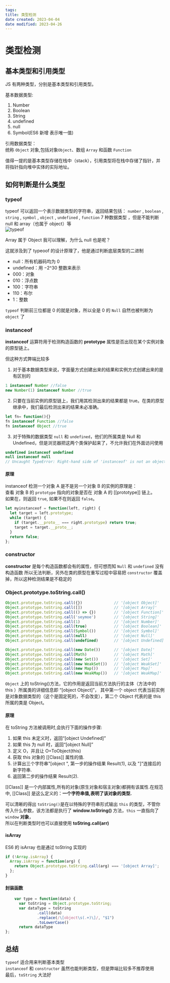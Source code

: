 ```yaml
---
tags:
title: 类型检测
date created: 2023-04-04
date modified: 2023-04-26
---
```


# 类型检测

## 基本类型和引用类型

JS 有两种类型，分别是基本类型和引用类型。

基本数据类型:

1. Number
2. Boolean
3. String
4. undefined
5. null
6. Symbol(ES6 新增 表示唯一值)

引用数据类型：  
统称 `Object` 对象,包括对象`Object`、数组 `Array` 和函数 `Function`

值得一提的是基本类型存储在栈中（stack），引用类型将在栈中存储了指针，并将指针指向堆中实体的实际地址。

## 如何判断是什么类型

### typeof

typeof 可以返回一个表示数据类型的字符串，返回结果包括： `number` , `boolean` , `string` , `symbol` , `object` , `undefined` , `function` 7 种数据类型 ，但是不能判断 null 和 array（也属于 object）等  
<img src="./images/typeof.png" alt="typeof">

Array 属于 Object 我可以理解，为什么 null 也是呢？

这就涉及到了 typeoof 的设计原理了，他是通过判断底层类型的二进制

- null：所有机器码均为 0
- undefined：用 −2^30 整数来表示
- 000：对象
- 010：浮点数
- 100：字符串
- 110：布尔
- 1：整数

`typeof` 判断前三位都是 0 的就是对象，所以全是 0 的 `Null` 自然也被判断为 `object` 了

### instanceof

**instanceof** 运算符用于检测构造函数的 **prototype** 属性是否出现在某个实例对象的原型链上。

但这种方式弊端比较多

1. 对于基本数据类型来说，字面量方式创建出来的结果和实例方式创建出来的是有区别的

```JavaScript
1 instanceof Number //false
new Number(1) instanceof Number //true
```

2. 只要在当前实例的原型链上，我们用其检测出来的结果都是 true。在类的原型继承中，我们最后检测出来的结果未必准确。

```JavaScript
let fn= function(){}
fn instanceof Function //false
fn instanceof Object //true
```

3. 对于特殊的数据类型 `null` 和 `undefined`，他们的所属类是 Null 和 Undefined，但是浏览器把这两个类保护起来了，不允许我们在外面访问使用

```JavaScript
undefined instanceof undefined
null instanceof null
// Uncaught TypeError: Right-hand side of 'instanceof' is not an object
```

#### 原理

instanceof 检测一个对象 A 是不是另一个对象 B 的实例的原理是：  
查看 对象 B 的 `prototype` 指向的对象是否在 对象 A 的 [[prototype]] 链上。  
如果在，则返回 `true`, 如果不在则返回 `false`。

```JavaScript
let myinstanceof = function(left, right) {
  let target = left.prototype;
  while (target) {
    if (target.__proto__ === right.prototype) return true;
    target = target.__proto__;
  }
  return false;
};
```

### constructor

**constructor** 是每个构造函数都会有的属性，但可想而知 `Null` 和 `undefined` 没有构造函数 所以无法判断，另外在类的原型在重写过程中容易把 `constructor` 覆盖掉，所以这种检测结果是不稳定的

### Object.prototype.toString.call()

```JavaScript
Object.prototype.toString.call({})              // '[object Object]'
Object.prototype.toString.call([])              // '[object Array]'
Object.prototype.toString.call(() => {})        // '[object Function]'
Object.prototype.toString.call('seymoe')        // '[object String]'
Object.prototype.toString.call(1)               // '[object Number]'
Object.prototype.toString.call(true)            // '[object Boolean]'
Object.prototype.toString.call(Symbol())        // '[object Symbol]'
Object.prototype.toString.call(null)            // '[object Null]'
Object.prototype.toString.call(undefined)       // '[object Undefined]'

Object.prototype.toString.call(new Date())      // '[object Date]'
Object.prototype.toString.call(Math)            // '[object Math]'
Object.prototype.toString.call(new Set())       // '[object Set]'
Object.prototype.toString.call(new WeakSet())   // '[object WeakSet]'
Object.prototype.toString.call(new Map())       // '[object Map]'
Object.prototype.toString.call(new WeakMap())   // '[object WeakMap]'

```

`Object` 上的 toString()方法，它的作用是返回当前方法执行的主体（方法中的 this ）所属类的详细信息即 “[object Object]”， 其中第一个 object 代表当前实例是对象数据类型的（这个是固定死的，不会改变），第二个 Object 代表的是 this 所属的类是 Object。

#### 原理

在 toString 方法被调用时,会执行下面的操作步骤:

1. 如果 this 未定义时，返回“[object Undefined]”
2. 如果 this 为 null 时，返回“[object Null]”
3. 定义 O，并且让 O=ToObject(this)
4. 获取 this 对象的 [[Class]] 属性的值.
5. 计算出三个字符串"[object ", 第一步的操作结果 Result(1), 以及 "]"连接后的新字符串.
6. 返回第二步的操作结果 Result(2).

[[Class]] 是一个内部属性,所有的对象(原生对象和宿主对象)都拥有该属性.在规范中, [[Class]] 是这么定义的：**一个字符串值,表明了该对象的类型.**

可以清晰的得出 `toString()`是在以特殊的字符串形式输出 `this` 的类型，不管你传入什么参数，该方法都是执行了 **window.toString()** 方法，`this` 一直指向了 `window` **对象**，  
所以在判断类型时也可以直接使用 **toString.call(arr)**

#### isArray

ES6 的 isArray 也是通过 toString 实现的

```JavaScript
if (!Array.isArray) {
  Array.isArray = function(arg) {
    return Object.prototype.toString.call(arg) === '[object Array]';
  };
}
```

#### 封装函数

```JavaScript
    var type = function(data) {
      var toString = Object.prototype.toString;
      var dataType = toString
              .call(data)
              .replace(/\[object\s(.+)\]/, "$1")
              .toLowerCase()
      return dataType
};
```

## 总结

`typeof` 适合用来判断基本类型  
`instanceof` 和 `constructor` 虽然也能判断类型，但是弊端比较多不推荐使用  
最后，`toString` 大法好
